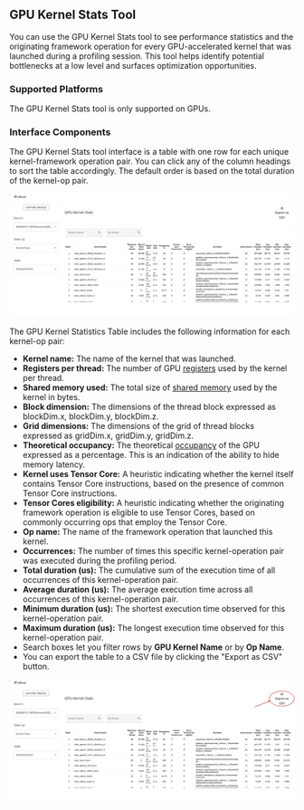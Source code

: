 ## GPU Kernel Stats Tool

You can use the GPU Kernel Stats tool to see performance statistics and the
originating framework operation for every GPU-accelerated kernel that was
launched during a profiling session. This tool helps identify potential
bottlenecks at a low level and surfaces optimization opportunities.

### Supported Platforms

The GPU Kernel Stats tool is only supported on GPUs.

### Interface Components

The GPU Kernel Stats tool interface is a table with one row for each unique
kernel-framework operation pair. You can click any of the column headings to
sort the table accordingly. The default order is based on the total duration of
the kernel-op pair.

![XProf GPU Kernel Stats](images/gpu_kernel_stats.png)

The GPU Kernel Statistics Table includes the following information for each kernel-op pair:

*   **Kernel name:** The name of the kernel that was launched.
*   **Registers per thread:** The number of GPU
    [registers](https://docs.nvidia.com/cuda/cuda-c-programming-guide/index.html#hardware-multithreading)
    used by the kernel per thread.
*   **Shared memory used:** The total size of
    [shared memory](https://docs.nvidia.com/cuda/cuda-c-best-practices-guide/index.html#shared-memory)
    used by the kernel in bytes.
*   **Block dimension:** The dimensions of the thread block expressed as blockDim.x,
    blockDim.y, blockDim.z.
*   **Grid dimensions:** The dimensions of the grid of thread blocks expressed as
    gridDim.x, gridDim.y, gridDim.z.
*   **Theoretical occupancy:** The theoretical
    [occupancy](https://docs.nvidia.com/cuda/cuda-c-best-practices-guide/index.html#occupancy)
    of the GPU expressed as a percentage. This is an indication of the ability
    to hide memory latency.
*   **Kernel uses Tensor Core:** A heuristic indicating whether the kernel itself
    contains Tensor Core instructions, based on the presence of common Tensor
    Core instructions.
*   **Tensor Cores eligibility:** A heuristic indicating whether the originating
    framework operation is eligible to use Tensor Cores, based on commonly
    occurring ops that employ the Tensor Core.
*   **Op name:** The name of the framework operation that launched this kernel.
*   **Occurrences:** The number of times this specific kernel-operation pair was
    executed during the profiling period.
*   **Total duration (us):** The cumulative sum of the execution time of all
    occurrences of this kernel-operation pair.
*   **Average duration (us):** The average execution time across all occurrences of
    this kernel-operation pair.
*   **Minimum duration (us):** The shortest execution time observed for this
    kernel-operation pair.
*   **Maximum duration (us):** The longest execution time observed for this
    kernel-operation pair.
*   Search boxes let you filter rows by **GPU Kernel Name** or by **Op Name**.
*   You can export the table to a CSV file by clicking the "Export as CSV" button.

![XProf GPU Kernel Stats export to CSV option](images/gpu_kernel_stats_csv.png)
